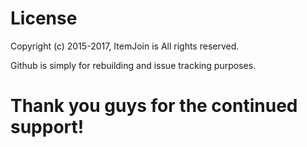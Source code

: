 License
=======

Copyright (c) 2015-2017, ItemJoin is All rights reserved.

Github is simply for rebuilding and issue tracking purposes.

Thank you guys for the continued support!
===